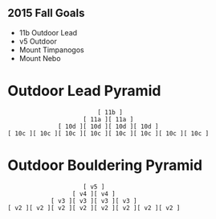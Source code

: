2015 Fall Goals
---------------

+ 11b Outdoor Lead
+ v5 Outdoor
+ Mount Timpanogos
+ Mount Nebo

Outdoor Lead Pyramid
====================

```
                         [ 11b ]
                     [ 11a ][ 11a ]
              [ 10d ][ 10d ][ 10d ][ 10d ]
[ 10c ][ 10c ][ 10c ][ 10c ][ 10c ][ 10c ][ 10c ][ 10c ]
```

Outdoor Bouldering Pyramid
==========================

```
                     [ v5 ]
                  [ v4 ][ v4 ]
            [ v3 ][ v3 ][ v3 ][ v3 ]
[ v2 ][ v2 ][ v2 ][ v2 ][ v2 ][ v2 ][ v2 ][ v2 ]
```

